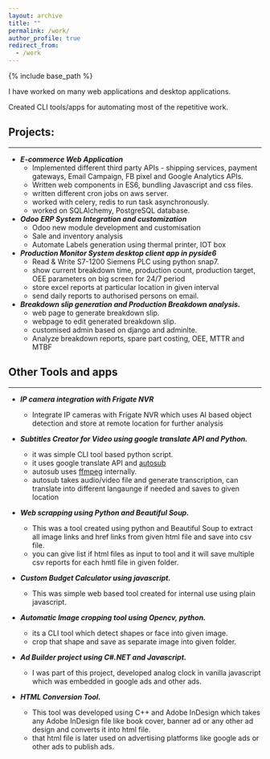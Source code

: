 ```yaml
---
layout: archive
title: ""
permalink: /work/
author_profile: true
redirect_from:
  - /work
---
```


{% include base_path %}

I have worked on many web applications and desktop applications.

Created CLI tools/apps for automating most of the repetitive work.

## Projects:
----------------------

* ***E-commerce Web Application***
    - Implemented different third party APIs - shipping services, payment
      gateways, Email Campaign, FB pixel and Google Analytics APIs.
    - Written web components in ES6, bundling Javascript and css files.
    - written different cron jobs on aws server.
    - worked with celery, redis to run task asynchronously.
    - worked on SQLAlchemy, PostgreSQL database. 
* ***Odoo ERP System Integration and customization***
    - Odoo new module development and customisation
    - Sale and inventory analysis 
    - Automate Labels generation using thermal printer, IOT box
* ***Production Monitor System desktop client app in pyside6***
   - Read & Write S7-1200 Siemens PLC using python snap7.
   - show current breakdown time, production count, production target, OEE parameters on big screen
     for 24/7 period
   - store excel reports at particular location in given interval
   - send daily reports to authorised persons on email. 
* ***Breakdown slip generation and Production Breakdown analysis.***
    - web page to generate breakdown slip.
    - webpage to edit generated breakdown slip.
    - customised admin based on django and adminlte.
    - Analyze breakdown reports, spare part costing, OEE, MTTR and MTBF   

## Other Tools and apps
----------------------------

*  ***IP camera integration with Frigate NVR***
    - Integrate IP cameras with Frigate NVR which uses AI based object
      detection and store at remote location for further analysis
* ***Subtitles Creator for Video using google translate API and Python.***
   - it was simple CLI tool based python script.
   - it uses google translate API and [autosub](https://pypi.org/project/autosub/)
   - autosub uses [ffmpeg](https://ffmpeg.org/) internally.  
   - autosub takes audio/video file and generate transcription, can translate into different langaunge if needed and saves to given location 

* ***Web scrapping using Python and Beautiful Soup.***
   - This was a tool created using python and Beautiful Soup to extract all image links and href links
   from given html file and save into csv file.
   - you can give list if html files as input to tool and it will save multiple csv reports for each hmtl file
   in given folder.
* ***Custom Budget Calculator using javascript.***
  - This was simple web based tool created for internal use using plain javascript.
* ***Automatic Image cropping tool using Opencv, python.***
   - its a CLI tool which detect shapes or face into given image.
   - crop that shape and save as separate image into given folder. 
* ***Ad Builder project using C#.NET and Javascript.***
   - I was part of this project, developed analog clock in vanilla javascript which was embedded in google ads and other ads.
* ***HTML Conversion Tool.***
   - This tool was developed using C++ and Adobe InDesign which takes any Adobe InDesign file like book cover, banner ad or any other ad design and converts it into html file.
   - that html file is later used on advertising platforms like google ads or other ads to publish ads.
